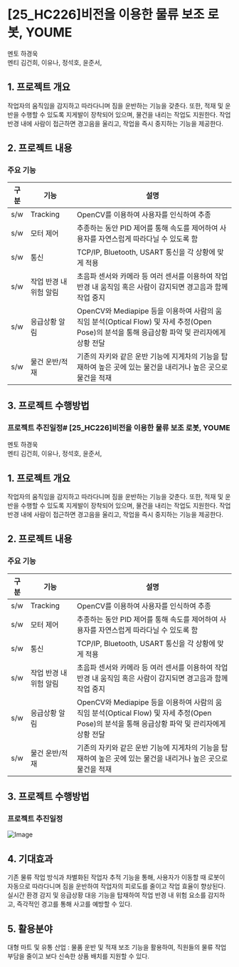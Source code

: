 # [25_HC226]비전을 이용한 물류 보조 로봇, YOUME
 멘토 하경욱  
 멘티 김건희, 이유나, 정석호, 윤준서,  

## 1. 프로젝트 개요
작업자의 움직임을 감지하고 따라다니며 짐을 운반하는 기능을 갖춘다. 또한, 적재 및 운반을 수행할 수 있도록 지게발이 장착되어 있으며, 물건을 내리는 작업도 지원한다. 작업 반경 내에 사람이 접근하면 경고음을 울리고, 작업을 즉시 중지하는 기능을 제공한다.  

## 2. 프로젝트 내용
### 주요 기능  
|구분|기능|설명|
|------|---|---|
|s/w|Tracking|OpenCV를 이용하여 사용자를 인식하여 추종|
|s/w|모터 제어|추종하는 동안 PID 제어를 통해 속도를 제어하여 사용자를 자연스럽게 따라다닐 수 있도록 함|
|s/w|통신|TCP/IP, Bluetooth, USART 통신을 각 상황에 맞게 적용|
|s/w|작업 반경 내 위험 알림|초음파 센서와 카메라 등 여러 센서를 이용하여 작업 반경 내 움직임 혹은 사람이 감지되면 경고음과 함께 작업 중지|
|s/w|응급상황 알림|OpenCV와 Mediapipe 등을 이용하여 사람의 움직임 분석(Optical Flow) 및 자세 추정(Open Pose)의 분석을 통해 응급상황 파악 및 관리자에게 상황 전달|
|s/w|물건 운반/적재|기존의 자키와 같은 운반 기능에 지게차의 기능을 탑재하여 높은 곳에 있는 물건을 내리거나 높은 곳으로 물건을 적재|  

## 3. 프로젝트 수행방법
### 프로젝트 추진일정# [25_HC226]비전을 이용한 물류 보조 로봇, YOUME
 멘토 하경욱  
 멘티 김건희, 이유나, 정석호, 윤준서,  

## 1. 프로젝트 개요
작업자의 움직임을 감지하고 따라다니며 짐을 운반하는 기능을 갖춘다. 또한, 적재 및 운반을 수행할 수 있도록 지게발이 장착되어 있으며, 물건을 내리는 작업도 지원한다. 작업 반경 내에 사람이 접근하면 경고음을 울리고, 작업을 즉시 중지하는 기능을 제공한다.  

## 2. 프로젝트 내용
### 주요 기능  
|구분|기능|설명|
|------|---|---|
|s/w|Tracking|OpenCV를 이용하여 사용자를 인식하여 추종|
|s/w|모터 제어|추종하는 동안 PID 제어를 통해 속도를 제어하여 사용자를 자연스럽게 따라다닐 수 있도록 함|
|s/w|통신|TCP/IP, Bluetooth, USART 통신을 각 상황에 맞게 적용|
|s/w|작업 반경 내 위험 알림|초음파 센서와 카메라 등 여러 센서를 이용하여 작업 반경 내 움직임 혹은 사람이 감지되면 경고음과 함께 작업 중지|
|s/w|응급상황 알림|OpenCV와 Mediapipe 등을 이용하여 사람의 움직임 분석(Optical Flow) 및 자세 추정(Open Pose)의 분석을 통해 응급상황 파악 및 관리자에게 상황 전달|
|s/w|물건 운반/적재|기존의 자키와 같은 운반 기능에 지게차의 기능을 탑재하여 높은 곳에 있는 물건을 내리거나 높은 곳으로 물건을 적재|  

## 3. 프로젝트 수행방법
### 프로젝트 추진일정
![Image](https://github.com/user-attachments/assets/61235b46-f851-4efa-b642-683b8616b832)

## 4. 기대효과
기존 물류 작업 방식과 차별화된 작업자 추적 기능을 통해, 사용자가 이동할 때 로봇이 자동으로 따라다니며 짐을 운반하여 작업자의 피로도를 줄이고 작업 효율이 향상된다.  
실시간 환경 감지 및 응급상황 대응 기능을 탑재하여 작업 반경 내 위험 요소를 감지하고, 즉각적인 경고를 통해 사고를 예방할 수 있다.  

## 5. 활용분야
대형 마트 및 유통 산업 : 물품 운반 및 적재 보조 기능을 활용하여, 직원들의 물류 작업 부담을 줄이고 보다 신속한 상품 배치를 지원할 수 있다.
